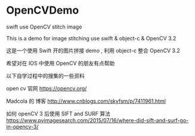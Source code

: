 # OpenCVDemo
swift use OpenCV stitch image 

This is a demo for image stitching use swift & object-c & OpenCV 3.2 

这是一个使用 Swift 开的图片拼接 demo , 利用 object-c 整合 OpenCV 3.2

希望对在 IOS 中使用 OpenCV 的朋友有点帮助

以下自学过程中的搜集的一些资料

open cv 官网
https://opencv.org/

Madcola 的 博客
http://www.cnblogs.com/skyfsm/p/7411961.html

如何 openCV 3 后使用 SIFT and SURF 算法
https://www.pyimagesearch.com/2015/07/16/where-did-sift-and-surf-go-in-opencv-3/
